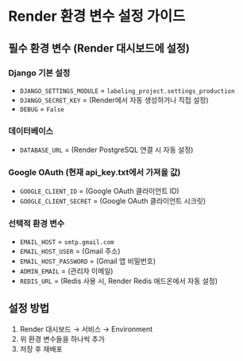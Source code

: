 # Render 환경 변수 설정 가이드

## 필수 환경 변수 (Render 대시보드에 설정)

### Django 기본 설정
- `DJANGO_SETTINGS_MODULE` = `labeling_project.settings_production`
- `DJANGO_SECRET_KEY` = (Render에서 자동 생성하거나 직접 설정)
- `DEBUG` = `False`

### 데이터베이스
- `DATABASE_URL` = (Render PostgreSQL 연결 시 자동 설정)

### Google OAuth (현재 api_key.txt에서 가져올 값)
- `GOOGLE_CLIENT_ID` = (Google OAuth 클라이언트 ID)
- `GOOGLE_CLIENT_SECRET` = (Google OAuth 클라이언트 시크릿)

### 선택적 환경 변수
- `EMAIL_HOST` = `smtp.gmail.com`
- `EMAIL_HOST_USER` = (Gmail 주소)
- `EMAIL_HOST_PASSWORD` = (Gmail 앱 비밀번호)
- `ADMIN_EMAIL` = (관리자 이메일)
- `REDIS_URL` = (Redis 사용 시, Render Redis 애드온에서 자동 설정)

## 설정 방법
1. Render 대시보드 → 서비스 → Environment
2. 위 환경 변수들을 하나씩 추가
3. 저장 후 재배포 